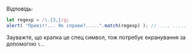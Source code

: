 
Відповідь:

```js run
let regexp = /\.{3,}/g;
alert( "Привіт!... Як справи?.....".match(regexp) ); // ..., .....
```

Зауважте, що крапка це спец символ, тож потребує екранування за допомогою `\.`.
